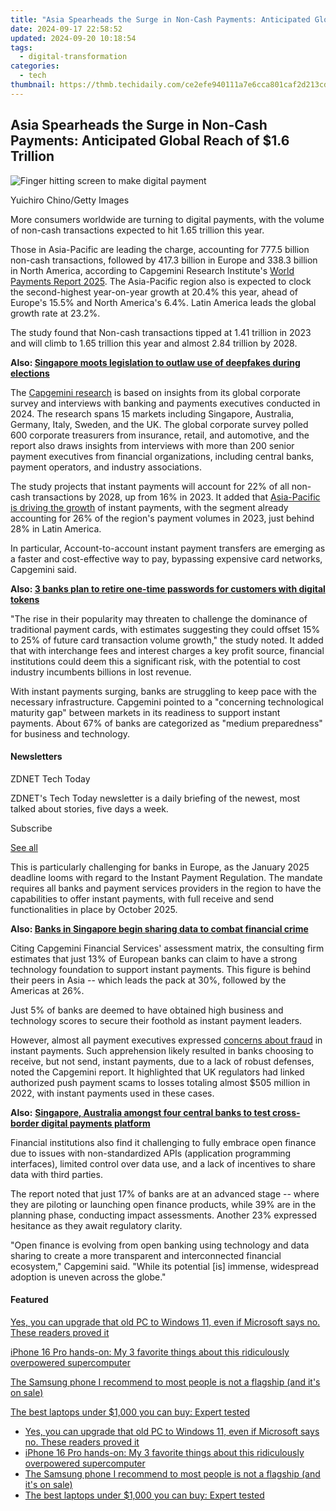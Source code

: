 ```yaml
---
title: "Asia Spearheads the Surge in Non-Cash Payments: Anticipated Global Reach of $1.6 Trillion"
date: 2024-09-17 22:58:52
updated: 2024-09-20 10:18:54
tags:
  - digital-transformation
categories:
  - tech
thumbnail: https://thmb.techidaily.com/ce2efe940111a7e6cca801caf2d213cdd3c650dded56c51fea507b1e98fc61ee.jpg
---
```


## Asia Spearheads the Surge in Non-Cash Payments: Anticipated Global Reach of $1.6 Trillion

![Finger hitting screen to make digital payment](https://www.zdnet.com/a/img/resize/b808fd91a6b0b36d7f57ba7b4b4f4c1c2b6127a3/2024/09/10/a533ff67-25cd-4320-96dd-f9f7edaf87b8/digital-payments-yuichiro-chino092024.jpg?auto=webp&width=1280)

Yuichiro Chino/Getty Images

More consumers worldwide are turning to digital payments, with the volume of non-cash transactions expected to hit 1.65 trillion this year. 

Those in Asia-Pacific are leading the charge, accounting for 777.5 billion non-cash transactions, followed by 417.3 billion in Europe and 338.3 billion in North America, according to Capgemini Research Institute's [World Payments Report 2025](https://www.capgemini.com/insights/research-library/world-payments-report/). The Asia-Pacific region also is expected to clock the second-highest year-on-year growth at 20.4% this year, ahead of Europe's 15.5% and North America's 6.4%. Latin America leads the global growth rate at 23.2%.

The study found that Non-cash transactions tipped at 1.41 trillion in 2023 and will climb to 1.65 trillion this year and almost 2.84 trillion by 2028\. 

**Also: [Singapore moots legislation to outlaw use of deepfakes during elections](https://www.zdnet.com/article/singapore-moots-legislation-to-outlaw-use-of-deepfakes-during-elections/)**

The [Capgemini research](https://www.capgemini.com/insights/research-institute/) is based on insights from its global corporate survey and interviews with banking and payments executives conducted in 2024\. The research spans 15 markets including Singapore, Australia, Germany, Italy, Sweden, and the UK. The global corporate survey polled 600 corporate treasurers from insurance, retail, and automotive, and the report also draws insights from interviews with more than 200 senior payment executives from financial organizations, including central banks, payment operators, and industry associations. 

The study projects that instant payments will account for 22% of all non-cash transactions by 2028, up from 16% in 2023\. It added that [Asia-Pacific is driving the growth](https://www.zdnet.com/article/southeast-asian-consumers-intensify-online-habits-spending-60-more/) of instant payments, with the segment already accounting for 26% of the region's payment volumes in 2023, just behind 28% in Latin America. 

In particular, Account-to-account instant payment transfers are emerging as a faster and cost-effective way to pay, bypassing expensive card networks, Capgemini said.

**Also: [3 banks plan to retire one-time passwords for customers with digital tokens](https://www.zdnet.com/article/3-banks-plan-to-retire-one-time-passwords-for-customers-with-digital-tokens/)**

"The rise in their popularity may threaten to challenge the dominance of traditional payment cards, with estimates suggesting they could offset 15% to 25% of future card transaction volume growth," the study noted. It added that with interchange fees and interest charges a key profit source, financial institutions could deem this a significant risk, with the potential to cost industry incumbents billions in lost revenue.

With instant payments surging, banks are struggling to keep pace with the necessary infrastructure. Capgemini pointed to a "concerning technological maturity gap" between markets in its readiness to support instant payments. About 67% of banks are categorized as "medium preparedness" for business and technology. 

#### Newsletters

ZDNET Tech Today

ZDNET's Tech Today newsletter is a daily briefing of the newest, most talked about stories, five days a week.

 Subscribe

[See all](https://www.zdnet.com/newsletters/)

This is particularly challenging for banks in Europe, as the January 2025 deadline looms with regard to the Instant Payment Regulation. The mandate requires all banks and payment services providers in the region to have the capabilities to offer instant payments, with full receive and send functionalities in place by October 2025\. 

**Also: [Banks in Singapore begin sharing data to combat financial crime](https://www.zdnet.com/article/banks-in-singapore-begin-sharing-data-to-combat-financial-crime/)**

Citing Capgemini Financial Services' assessment matrix, the consulting firm estimates that just 13% of European banks can claim to have a strong technology foundation to support instant payments. This figure is behind their peers in Asia -- which leads the pack at 30%, followed by the Americas at 26%. 

Just 5% of banks are deemed to have obtained high business and technology scores to secure their foothold as instant payment leaders. 

However, almost all payment executives expressed [concerns about fraud](https://www.zdnet.com/article/asian-banks-are-favorite-target-of-cybercooks-and-malicious-bots-their-preferred-tool/) in instant payments. Such apprehension likely resulted in banks choosing to receive, but not send, instant payments, due to a lack of robust defenses, noted the Capgemini report. It highlighted that UK regulators had linked authorized push payment scams to losses totaling almost $505 million in 2022, with instant payments used in these cases. 

**Also:** [**Singapore, Australia amongst four central banks to test cross-border digital payments platform**](https://www.zdnet.com/finance/banking/singapore-australia-amongst-four-central-banks-to-test-cross-border-digital-payments-platform/#link=%7B%22role%22:%22standard%22,%22href%22:%22https://www.zdnet.com/finance/banking/singapore-australia-amongst-four-central-banks-to-test-cross-border-digital-payments-platform/%22,%22target%22:%22%5Fblank%22,%22absolute%22:%22%22,%22linkText%22:%22%3Cstrong%3ESingapore,%20Australia%20amongst%20four%20central%20banks%20to%20test%20cross-border%20digital%20payments%20platform%3C/strong%3E%22%7D)

Financial institutions also find it challenging to fully embrace open finance due to issues with non-standardized APIs (application programming interfaces), limited control over data use, and a lack of incentives to share data with third parties. 

The report noted that just 17% of banks are at an advanced stage -- where they are piloting or launching open finance products, while 39% are in the planning phase, conducting impact assessments. Another 23% expressed hesitance as they await regulatory clarity.

"Open finance is evolving from open banking using technology and data sharing to create a more transparent and interconnected financial ecosystem," Capgemini said. "While its potential \[is\] immense, widespread adoption is uneven across the globe."

#### Featured

[Yes, you can upgrade that old PC to Windows 11, even if Microsoft says no. These readers proved it](https://www.zdnet.com/article/yes-you-can-upgrade-that-old-pc-to-windows-11-even-if-microsoft-says-no-these-readers-proved-it/ "Yes, you can upgrade that old PC to Windows 11, even if Microsoft says no. These readers proved it")

[iPhone 16 Pro hands-on: My 3 favorite things about this ridiculously overpowered supercomputer](https://www.zdnet.com/article/i-went-hands-on-with-iphone-16-pro-my-3-favorite-features-of-apples-pocket-supercomputer/ "iPhone 16 Pro hands-on: My 3 favorite things about this ridiculously overpowered supercomputer")

[The Samsung phone I recommend to most people is not a flagship (and it's on sale)](https://www.zdnet.com/article/the-samsung-phone-i-recommend-to-most-people-is-not-a-flagship-and-its-on-sale/ "The Samsung phone I recommend to most people is not a flagship (and it's on sale)")

[The best laptops under $1,000 you can buy: Expert tested](https://www.zdnet.com/article/best-laptop-under-1000/ "The best laptops under $1,000 you can buy: Expert tested")

* [Yes, you can upgrade that old PC to Windows 11, even if Microsoft says no. These readers proved it](https://www.zdnet.com/article/yes-you-can-upgrade-that-old-pc-to-windows-11-even-if-microsoft-says-no-these-readers-proved-it/ "Yes, you can upgrade that old PC to Windows 11, even if Microsoft says no. These readers proved it")
* [iPhone 16 Pro hands-on: My 3 favorite things about this ridiculously overpowered supercomputer](https://www.zdnet.com/article/i-went-hands-on-with-iphone-16-pro-my-3-favorite-features-of-apples-pocket-supercomputer/ "iPhone 16 Pro hands-on: My 3 favorite things about this ridiculously overpowered supercomputer")
* [The Samsung phone I recommend to most people is not a flagship (and it's on sale)](https://www.zdnet.com/article/the-samsung-phone-i-recommend-to-most-people-is-not-a-flagship-and-its-on-sale/ "The Samsung phone I recommend to most people is not a flagship (and it's on sale)")
* [The best laptops under $1,000 you can buy: Expert tested](https://www.zdnet.com/article/best-laptop-under-1000/ "The best laptops under $1,000 you can buy: Expert tested")

<ins class="adsbygoogle"
     style="display:block"
     data-ad-format="autorelaxed"
     data-ad-client="ca-pub-7571918770474297"
     data-ad-slot="1223367746"></ins>



<ins class="adsbygoogle"
     style="display:block"
     data-ad-client="ca-pub-7571918770474297"
     data-ad-slot="8358498916"
     data-ad-format="auto"
     data-full-width-responsive="true"></ins>
